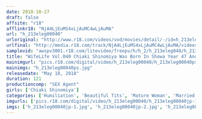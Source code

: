 ```yaml
---
date: 2018-10-27
draft: false
affsite: "r18"
afflinkr18: "NjA4LjEuMS4xLjAuMC4wLjAuMA"
url: "h_213eleg00040"
urloriginal: "http://www.r18.com/videos/vod/movies/detail/-/id=h_213eleg00040"
urlfinal: "http://media.r18.com/track/NjA4LjEuMS4xLjAuMC4wLjAuMA/videos/vod/movies/detail/-/id=h_213eleg00040"
samplevid: "awspv3001.r18.com/litevideo/freepv/h/h_2/h_213eleg040/h_213eleg040_dmb_w.mp4"
title: "WifeLife Vol.040 Chiaki Shinomiya Was Born In Showa Year 47 And Now She's Going Cum Crazy She Was 45 At The Time Of Filming Her Three Body Sizes Are, From The Top, 87/58/89 89"
mainimgurl: "pics.r18.com/digital/video/h_213eleg00040/h_213eleg00040ps.jpg"
mainimgs: "h_213eleg00040ps.jpg"
releasedate: "May 18, 2018"
duration: 121
productioncomp: "SEX Agent"
girls: ['Chiaki Shinomiya']
categories: ['Humiliation', 'Beautiful Tits', 'Mature Woman', 'Married Woman', 'Adultery', 'Slender', 'Featured Actress', 'Threesome / Foursome', 'Hi-Def']
imgurls: ['pics.r18.com/digital/video/h_213eleg00040/h_213eleg00040jp-1.jpg', 'pics.r18.com/digital/video/h_213eleg00040/h_213eleg00040jp-2.jpg', 'pics.r18.com/digital/video/h_213eleg00040/h_213eleg00040jp-3.jpg', 'pics.r18.com/digital/video/h_213eleg00040/h_213eleg00040jp-4.jpg', 'pics.r18.com/digital/video/h_213eleg00040/h_213eleg00040jp-5.jpg', 'pics.r18.com/digital/video/h_213eleg00040/h_213eleg00040jp-6.jpg', 'pics.r18.com/digital/video/h_213eleg00040/h_213eleg00040jp-7.jpg', 'pics.r18.com/digital/video/h_213eleg00040/h_213eleg00040jp-8.jpg', 'pics.r18.com/digital/video/h_213eleg00040/h_213eleg00040jp-9.jpg', 'pics.r18.com/digital/video/h_213eleg00040/h_213eleg00040jp-10.jpg', 'pics.r18.com/digital/video/h_213eleg00040/h_213eleg00040jp-11.jpg', 'pics.r18.com/digital/video/h_213eleg00040/h_213eleg00040jp-12.jpg', 'pics.r18.com/digital/video/h_213eleg00040/h_213eleg00040jp-13.jpg', 'pics.r18.com/digital/video/h_213eleg00040/h_213eleg00040jp-14.jpg', 'pics.r18.com/digital/video/h_213eleg00040/h_213eleg00040jp-15.jpg', 'pics.r18.com/digital/video/h_213eleg00040/h_213eleg00040jp-16.jpg', 'pics.r18.com/digital/video/h_213eleg00040/h_213eleg00040jp-17.jpg', 'pics.r18.com/digital/video/h_213eleg00040/h_213eleg00040jp-18.jpg', 'pics.r18.com/digital/video/h_213eleg00040/h_213eleg00040jp-19.jpg', 'pics.r18.com/digital/video/h_213eleg00040/h_213eleg00040jp-20.jpg']
imgs: ['h_213eleg00040jp-1.jpg', 'h_213eleg00040jp-2.jpg', 'h_213eleg00040jp-3.jpg', 'h_213eleg00040jp-4.jpg', 'h_213eleg00040jp-5.jpg', 'h_213eleg00040jp-6.jpg', 'h_213eleg00040jp-7.jpg', 'h_213eleg00040jp-8.jpg', 'h_213eleg00040jp-9.jpg', 'h_213eleg00040jp-10.jpg', 'h_213eleg00040jp-11.jpg', 'h_213eleg00040jp-12.jpg', 'h_213eleg00040jp-13.jpg', 'h_213eleg00040jp-14.jpg', 'h_213eleg00040jp-15.jpg', 'h_213eleg00040jp-16.jpg', 'h_213eleg00040jp-17.jpg', 'h_213eleg00040jp-18.jpg', 'h_213eleg00040jp-19.jpg', 'h_213eleg00040jp-20.jpg']
---
```

